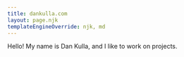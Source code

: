 ```yaml
---
title: dankulla.com
layout: page.njk
templateEngineOverride: njk, md
---
```


Hello! My name is Dan Kulla, and I like to work on projects.

<!-- {% for page in collections.pages -%}
- [{{ page.data.title }}]({{ page.url }})
{% endfor -%} -->